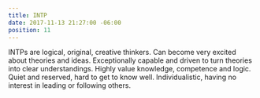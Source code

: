```yaml
---
title: INTP
date: 2017-11-13 21:27:00 -06:00
position: 11
---
```


INTPs are logical, original, creative thinkers. Can become very excited about theories and ideas. Exceptionally capable and driven to turn theories into clear understandings. Highly value knowledge, competence and logic. Quiet and reserved, hard to get to know well. Individualistic, having no interest in leading or following others.